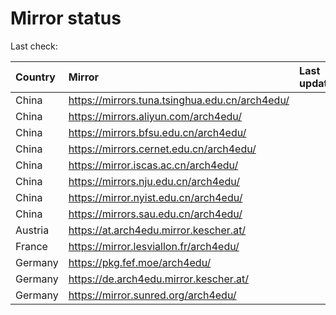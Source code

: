 <script src="./time.js"></script>
# Mirror status
Last check: <script type="text/javascript">localize(1740015909.7673042);</script>

|Country|Mirror|Last update|
|:------|:-----|:----------|
|China|https://mirrors.tuna.tsinghua.edu.cn/arch4edu/|<script type="text/javascript">localize(1739990635);</script>|
|China|https://mirrors.aliyun.com/arch4edu/|<script type="text/javascript">localize(1739990629);</script>|
|China|https://mirrors.bfsu.edu.cn/arch4edu/|<script type="text/javascript">localize(1739990635);</script>|
|China|https://mirrors.cernet.edu.cn/arch4edu/|<script type="text/javascript">localize(1739990635);</script>|
|China|https://mirror.iscas.ac.cn/arch4edu/|<script type="text/javascript">localize(1739990629);</script>|
|China|https://mirrors.nju.edu.cn/arch4edu/|<script type="text/javascript">localize(1739947221);</script>|
|China|https://mirror.nyist.edu.cn/arch4edu/|<script type="text/javascript">localize(1739947221);</script>|
|China|https://mirrors.sau.edu.cn/arch4edu/|<script type="text/javascript">localize(1731653531);</script>|
|Austria|https://at.arch4edu.mirror.kescher.at/|<script type="text/javascript">localize(1739990635);</script>|
|France|https://mirror.lesviallon.fr/arch4edu/|<script type="text/javascript">localize(1739990635);</script>|
|Germany|https://pkg.fef.moe/arch4edu/|<script type="text/javascript">localize(1739990635);</script>|
|Germany|https://de.arch4edu.mirror.kescher.at/|<script type="text/javascript">localize(1739990635);</script>|
|Germany|https://mirror.sunred.org/arch4edu/|<script type="text/javascript">localize(1739990635);</script>|

<script src="./tablefilter/tablefilter.js"></script>
<script src="./table.js"></script>